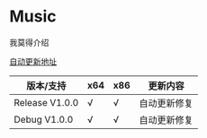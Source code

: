 # Music

我莫得介绍

[自动更新地址](https://abcdefghHIM.github.io/Web/app/music/data.json)

| 版本/支持 | x64 | x86 | 更新内容 |
| --- | --- | --- | --- |
| Release V1.0.0 | √ | √ | 自动更新修复 |
| Debug V1.0.0 | √ | √ | 自动更新修复 |
